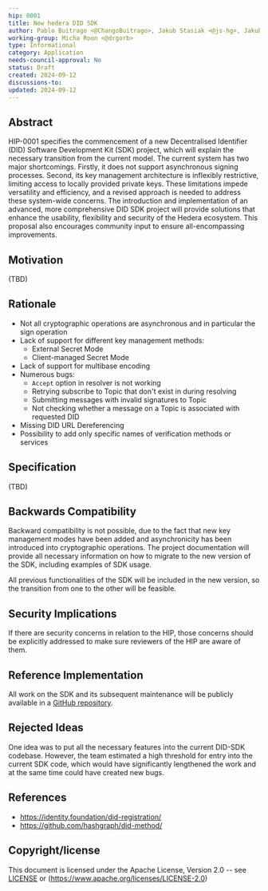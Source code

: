 ```yaml
---
hip: 0001
title: New hedera DID SDK
author: Pablo Buitrago <@ChangoBuitrago>, Jakub Stasiak <@js-hg>, Jakub Sydor <@Harasz>
working-group: Micha Roon <@drgorb>
type: Informational
category: Application
needs-council-approval: No
status: Draft
created: 2024-09-12
discussions-to:
updated: 2024-09-12
---
```


## Abstract

HIP-0001 specifies the commencement of a new Decentralised Identifier (DID) Software Development Kit (SDK) project, which will explain the necessary transition from the current model. The current system has two major shortcomings. Firstly, it does not support asynchronous signing processes. Second, its key management architecture is inflexibly restrictive, limiting access to locally provided private keys. These limitations impede versatility and efficiency, and a revised approach is needed to address these system-wide concerns. The introduction and implementation of an advanced, more comprehensive DID SDK project will provide solutions that enhance the usability, flexibility and security of the Hedera ecosystem. This proposal also encourages community input to ensure all-encompassing improvements.

## Motivation

(TBD)

## Rationale

- Not all cryptographic operations are asynchronous and in particular the sign operation
- Lack of support for different key management methods:
  - External Secret Mode
  - Client-managed Secret Mode
- Lack of support for multibase encoding
- Numerous bugs:
  - `Accept` option in resolver is not working
  - Retrying subscribe to Topic that don't exist in during resolving
  - Submitting messages with invalid signatures to Topic
  - Not checking whether a message on a Topic is associated with requested DID
- Missing DID URL Dereferencing
- Possibility to add only specific names of verification methods or services

## Specification

(TBD)

## Backwards Compatibility

Backward compatibility is not possible, due to the fact that new key management modes have been added and asynchronicity has been introduced into cryptographic operations. The project documentation will provide all necessary information on how to migrate to the new version of the SDK, including examples of SDK usage.

All previous functionalities of the SDK will be included in the new version, so the transition from one to the other will be feasible.

## Security Implications

If there are security concerns in relation to the HIP, those concerns should be explicitly addressed to make sure reviewers of the HIP are aware of them.

## Reference Implementation

All work on the SDK and its subsequent maintenance will be publicly available in a [GitHub repository](https://github.com/Swiss-Digital-Assets-Institute/hashgraph-did-sdk-js).

## Rejected Ideas

One idea was to put all the necessary features into the current DID-SDK codebase. However, the team estimated a high threshold for entry into the current SDK code, which would have significantly lengthened the work and at the same time could have created new bugs.

## References

- https://identity.foundation/did-registration/
- https://github.com/hashgraph/did-method/

## Copyright/license

This document is licensed under the Apache License, Version 2.0 -- see [LICENSE](../LICENSE) or (https://www.apache.org/licenses/LICENSE-2.0)
